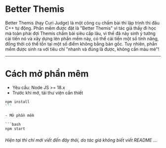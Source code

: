 # Better Themis

Better Themis (hay Curi Judge) là một công cụ chấm bài thi lập trình thi đâu C++ tự động. Phần mềm được đặt là "Better Themis" vì tác giả thấy đi học mà toàn phải đợi Themis chấm bài siêu cấp lâu, vì thế đã nảy sinh ý tưởng cải tiến nó và xây dựng lên phần mềm này, có thể cải tiến một số tính năng, đồng thời có thể tồn tại một số điểm không bằng bản gốc. Tuy nhiên, phần mềm được sinh ra với tiêu chí "nhanh và đúng là được, không cần màu mè"!

---

# Cách mở phần mêm

- Yêu cầu: Node JS >= 18.x
- Trước khi mở, tải thư viện cần thiết

````bash
npm install
```

- Mở phần mềm

```bash
npm start
````

###### Hiện tại thì chỉ mới viết đến đây thôi, do tác giá không biết viết README ...
